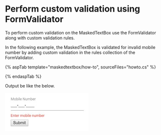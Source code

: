 # Perform custom validation using FormValidator

To perform custom validation on the MaskedTextBox use the FormValidator along with custom validation rules.

In the following example, the MaskedTextBox is validated for invalid mobile number by adding custom validation in the rules collection of the FormValidator.

{% aspTab template="maskedtextbox/how-to", sourceFiles="howto.cs" %}

{% endaspTab %}

Output be like the below.

![MaskedTextBox Sample](../images/customvalidation.png)